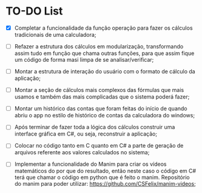 # TO-DO List

- [X] Completar a funcionalidade da função operação para fazer os cálculos tradicionais de uma calculadora;

- [ ] Refazer a estrutura dos cálculos em modularização, transformando assim tudo em função que chama outras funções, para que assim fique um código de forma masi limpa de se analisar/verificar;

- [ ] Montar a estrutura de interação do usuário com 
o formato de cálculo da aplicação;

- [ ] Montar a seção de cálculos mais complexos das fórmulas que mais usamos e também das mais complicadas que o sistema poderá fazer;

- [ ] Montar um histórico das contas que foram feitas do início de quando abriu o app no estilo de histórico de contas  da calculadora do windows;

- [ ] Após terminar de fazer toda a lógica dos cálculos construir uma interface gráfica em C#, ou seja, reconstruir a aplicação;

- [ ] Colocar no código tanto em C quanto em C# a parte de geração de arquivos referente aos valores calculados no sistema;

- [ ] Implementar a funcionalidade do Manim para criar os vídeos matemáticos do por que do resultado, então neste caso o código em C# terá que chamar o código em python que é feito o manim. Repositório do manim para poder utilizar: https://github.com/CSFelix/manim-videos; 

